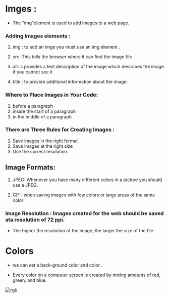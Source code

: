 # Imges :

* The "img"element is used to add images to a
web page.


### Adding Images elements :

1. img :  to add an imge you must use an img element .

1. src :This tells the browser where it can find the image file

1. alt: s provides a text description of the image which describes the image if you cannot see it

1. title : to provide additional information about the image. 


### Where to Place Images in Your Code:

1. before a paragraph 
1. inside the start of a paragraph 
1. in the middle of a paragraph

 
 ### There are Three Rules for Creating Images :

 1.  Save images in the right format
 1.  Save images at the right size
 1.  Use the correct resolution


 ## Image Formats: 

 1.  JPEG: Whenever you have many different colors in a picture you should use a JPEG.

 1. GIF : when saving images with few colors or large areas of the same color

 ### Image Resolution : Images created for the web should be saved ata resolution of 72 ppi.
  * The higher the resolution of the image, the larger the size of the file.


# Colors 

* we can set a back-ground color and color .

* Every color on a computer screen is created by mixing amounts of red, green, and blue.

![rgb](https://cdn.educba.com/academy/wp-content/uploads/2019/05/RGB-Color-Model.jpg)





